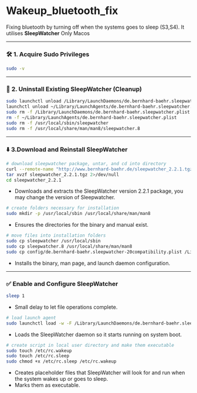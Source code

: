 # Wakeup_bluetooth_fix
Fixing bluetooth by turning off when the systems goes to sleep (S3,S4). It utilises **SleepWatcher**
Only Macos

---

### 🛠️ **1. Acquire Sudo Privileges**

```bash
sudo -v
```

---

### 🚫 **2. Uninstall Existing SleepWatcher (Cleanup)**

```bash
sudo launchctl unload /Library/LaunchDaemons/de.bernhard-baehr.sleepwatcher.plist 2>/dev/null
launchctl unload ~/Library/LaunchAgents/de.bernhard-baehr.sleepwatcher.plist 2>/dev/null
sudo rm -f /Library/LaunchDaemons/de.bernhard-baehr.sleepwatcher.plist
rm -f ~/Library/LaunchAgents/de.bernhard-baehr.sleepwatcher.plist
sudo rm -f /usr/local/sbin/sleepwatcher
sudo rm -f /usr/local/share/man/man8/sleepwatcher.8
```

---

### ⬇️ **3.Download and Reinstall SleepWatcher**

```bash
# download sleepwatcher package, untar, and cd into directory
curl --remote-name "http://www.bernhard-baehr.de/sleepwatcher_2.2.1.tgz"
tar xvzf sleepwatcher_2.2.1.tgz 2>/dev/null
cd sleepwatcher_2.2.1
```

* Downloads and extracts the SleepWatcher version 2.2.1 package, you may change the version of Sleepwatcher.

```bash
# create folders necessary for installation
sudo mkdir -p /usr/local/sbin /usr/local/share/man/man8
```

* Ensures the directories for the binary and manual exist.

```bash
# move files into installation folders
sudo cp sleepwatcher /usr/local/sbin
sudo cp sleepwatcher.8 /usr/local/share/man/man8
sudo cp config/de.bernhard-baehr.sleepwatcher-20compatibility.plist /Library/LaunchDaemons/de.bernhard-baehr.sleepwatcher.plist
```

* Installs the binary, man page, and launch daemon configuration.

---

### ✅ **Enable and Configure SleepWatcher**

```bash
sleep 1
```

* Small delay to let file operations complete.

```bash
# load launch agent
sudo launchctl load -w -F /Library/LaunchDaemons/de.bernhard-baehr.sleepwatcher.plist
```

* Loads the SleepWatcher daemon so it starts running on system boot.

```bash
# create script in local user directory and make them executable
sudo touch /etc/rc.wakeup
sudo touch /etc/rc.sleep
sudo chmod +x /etc/rc.sleep /etc/rc.wakeup
```

* Creates placeholder files that SleepWatcher will look for and run when the system wakes up or goes to sleep.
* Marks them as executable.

